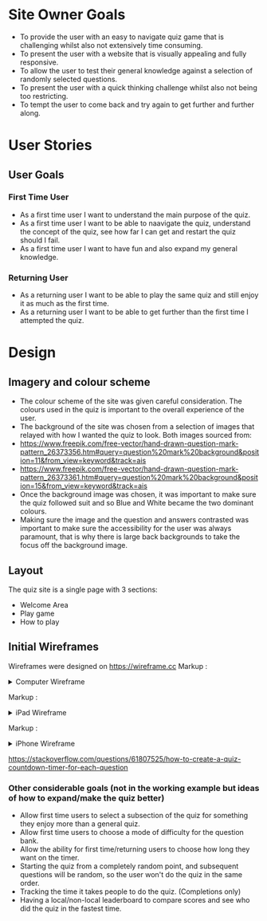 # Site Owner Goals

* To provide the user with an easy to navigate quiz game that is challenging whilst also not extensively time consuming.
* To present the user with a website that is visually appealing and fully responsive.
* To allow the user to test their general knowledge against a selection of randomly selected questions.
* To present the user with a quick thinking challenge whilst also not being too restricting.
* To tempt the user to come back and try again to get further and further along. 

# User Stories

## User Goals

### First Time User

* As a first time user I want to understand the main purpose of the quiz.
* As a first time user I want to be able to naavigate the quiz, understand the concept of the quiz, see how far I can get and restart the quiz should I fail.
* As a first time user I want to have fun and also expand my general knowledge.
  
### Returning User

* As a returning user I want to be able to play the same quiz and still enjoy it as much as the first time.
* As a returning user I want to be able to get further than the first time I attempted the quiz.

# Design

## Imagery and colour scheme

* The colour scheme of the site was given careful consideration. The colours used in the quiz is important to the overall experience of the user.
* The background of the site was chosen from a selection of images that relayed with how I wanted the quiz to look. Both images sourced from:
* https://www.freepik.com/free-vector/hand-drawn-question-mark-pattern_26373356.htm#query=question%20mark%20background&position=11&from_view=keyword&track=ais
* https://www.freepik.com/free-vector/hand-drawn-question-mark-pattern_26373361.htm#query=question%20mark%20background&position=15&from_view=keyword&track=ais
* Once the background image was chosen, it was important to make sure the quiz followed suit and so Blue and White became the two dominant colours.
* Making sure the image and the question and answers contrasted was important to make sure the accessibility for the user was always paramount, that is why there is large back backgrounds to take the focus off the background image.
  
## Layout

The quiz site is a single page with 3 sections:

* Welcome Area
* Play game
* How to play

## Initial Wireframes

Wireframes were designed on https://wireframe.cc
Markup : <details>
           <summary>Computer Wireframe</summary>
           ![Desktop Wireframe](assets/images/readme-images/computer-wireframe.png)
         </details>

Markup : <details>
            <summary>iPad Wireframe</summary>
            ![iPad Wireframe](assets/images/readme-images/ipad-wireframe.png)
        </details>
        
Markup : <details>
            <summary>iPhone Wireframe</summary>
            ![iPhone Wireframe](assets/images/readme-images/iphone-wireframe.png</details>

https://stackoverflow.com/questions/61807525/how-to-create-a-quiz-countdown-timer-for-each-question


### Other considerable goals (not in the working example but ideas of how to expand/make the quiz better)

* Allow first time users to select a subsection of the quiz for something they enjoy more than a general quiz.
* Allow first time users to choose a mode of difficulty for the question bank.
* Allow the ability for first time/returning users to choose how long they want on the timer.
* Starting the quiz from a completely random point, and subsequent questions will be random, so the user won't do the quiz in the same order.
* Tracking the time it takes people to do the quiz. (Completions only)
* Having a local/non-local leaderboard to compare scores and see who did the quiz in the fastest time.
